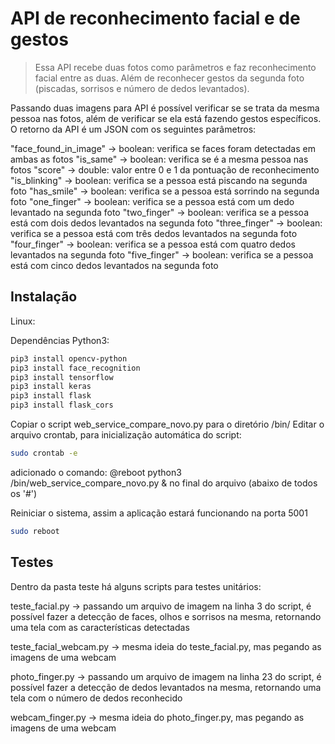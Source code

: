 # API de reconhecimento facial e de gestos
> Essa API recebe duas fotos como parâmetros e faz reconhecimento facial entre as duas. Além de reconhecer gestos da segunda foto (piscadas, sorrisos e número de dedos levantados). 

Passando duas imagens para API é possível verificar se se trata da mesma pessoa nas fotos, além de verificar se ela está fazendo gestos específicos. O retorno da API é um JSON com os seguintes parâmetros:

"face_found_in_image" -> boolean: verifica se faces foram detectadas em ambas as fotos
"is_same"             -> boolean: verifica se é a mesma pessoa nas fotos
"score"               -> double: valor entre 0 e 1 da pontuação de reconhecimento
"is_blinking"         -> boolean: verifica se a pessoa está piscando na segunda foto
"has_smile"           -> boolean: verifica se a pessoa está sorrindo na segunda foto
"one_finger"          -> boolean: verifica se a pessoa está com um dedo levantado na segunda foto
"two_finger"          -> boolean: verifica se a pessoa está com dois dedos levantados na segunda foto
"three_finger"        -> boolean: verifica se a pessoa está com três dedos levantados na segunda foto
"four_finger"         -> boolean: verifica se a pessoa está com quatro dedos levantados na segunda foto
"five_finger"         -> boolean: verifica se a pessoa está com cinco dedos levantados na segunda foto

## Instalação

Linux:

Dependências Python3:

```sh
pip3 install opencv-python
pip3 install face_recognition
pip3 install tensorflow
pip3 install keras
pip3 install flask
pip3 install flask_cors

```

Copiar o script web_service_compare_novo.py para o diretório /bin/
Editar o arquivo crontab, para inicialização automática do script:

```sh
sudo crontab -e
```

adicionado o comando:
@reboot python3 /bin/web_service_compare_novo.py &
no final do arquivo (abaixo de todos os '#')

Reiniciar o sistema, assim a aplicação estará funcionando na porta 5001

```sh
sudo reboot
```

## Testes

Dentro da pasta teste há alguns scripts para testes unitários:

teste_facial.py -> passando um arquivo de imagem na linha 3 do script, é possível fazer a detecção de faces, olhos e sorrisos na mesma, retornando uma tela com as características detectadas

teste_facial_webcam.py -> mesma ideia do teste_facial.py, mas pegando as imagens de uma webcam

photo_finger.py -> passando um arquivo de imagem na linha 23 do script, é possível fazer a detecção de dedos levantados na mesma, retornando uma tela com o número de dedos reconhecido

webcam_finger.py -> mesma ideia do photo_finger.py, mas pegando as imagens de uma webcam


